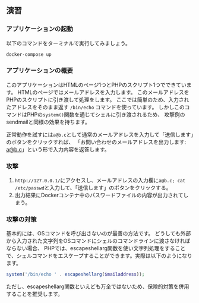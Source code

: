## 演習

### アプリケーションの起動

以下のコマンドをターミナルで実行してみましょう。

```bash
docker-compose up
```

### アプリケーションの概要

このアプリケーションはHTMLのページ1つとPHPのスクリプト1つでできています。
HTMLのページではメールアドレスを入力します。
このメールアドレスをPHPのスクリプトに引き渡して処理をします。
ここでは簡単のため、入力されたアドレスをそのまま返す `/bin/echo` コマンドを使っています。
しかしこのコマンドはPHPの`system()`関数を通じてシェルに引き渡されるため、
攻撃例のsendmailと同様の効果を持ちます。

正常動作を試すには`a@b.c`として通常のメールアドレスを入力して「送信します」のボタンをクリックすれば、
「お問い合わせのメールアドレスを出力します: a@b.c」という形で入力内容を返答します。

### 攻撃

1. `http://127.0.0.1/`にアクセスし、メールアドレスの入力欄に`a@b.c; cat /etc/passwd`と入力して、「送信します」のボタンをクリックする。
2. 出力結果にDockerコンテナ中のパスワードファイルの内容が出力されてしまう。

### 攻撃の対策

基本的には、OSコマンドを呼び出さないのが最善の方法です。
どうしても外部から入力された文字列をOSコマンドにシェルのコマンドラインに渡さなければならない場合、
PHPでは、escapeshellarg関数を使い文字列処理をすることで、シェルコマンドをエスケープすることができます。実際は以下のようになります。

```php
system('/bin/echo ' . escapeshellarg($mailaddress));
```

ただし、escapeshellarg関数といえども万全ではないため、保険的対策を併用することを推奨します。


